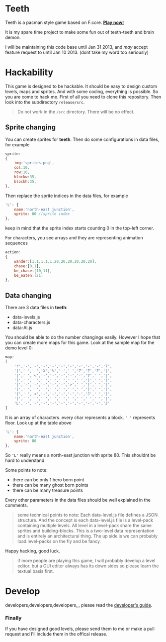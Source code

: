 # Teeth
Teeth is a pacman style game based on F.core.
[__Play now!__](http://tyt2y3.github.com/teeth/)

It is my spare time project to make some fun out of teeth-teeth and brain demon.

I will be maintaining this code base until Jan 31 2013, and _may_ accept feature request to until Jan 10 2013. (dont take my word too seriously)

# Hackability
This game is designed to be hackable. It should be easy to design custom levels, maps and sprites. And with some coding, everything is possible.
So you are come to hack me. First of all you need to clone this repository. Then look into the subdirectory `release/src`.
> Do not work in the `/src` directory. There will be no effect.

## Sprite changing
You can create sprites for __teeth__. Then do some configurations in data files, for example
```javascript
sprite:
{
	img:'sprites.png',
	col:10,
	row:10,
	blockw:35,
	blockh:35,
},
```
Then replace the sprite indices in the data files, for example
```javascript
'L': {
	name:'north-east junction',
	sprite: 80 //sprite index
},
```
keep in mind that the sprite index starts counting 0 in the top-left corner.

For characters, you see arrays and they are representing animation sequences
```javascript
action:
{
	wander:[1,1,1,1,1,20,20,20,20,20,20],
	chase:[0,1],
	be_chase:[10,11],
	be_eaten:[21]
},
```

## Data changing
There are 3 data files in __teeth__:
- data-levels.js  
- data-characters.js
- data-AI.js

You should be able to do the number changings easily.
However I hope that you can create more maps for this game.
Look at the sample map for the demo level 0:
```javascript
map:
[
	'r','-','-','-','-','-','-','-','-','-','7',
	'|',' ',' ','X','%',' ',' ','Z','Z','Z','|',
	'|',' ','<','-','-','-','-','-','7',' ','|',
	'|',' ',' ',' ',' ',' ',' ',' ','|',' ','|',
	'|','-','-','-','-','-','>',' ','|',' ','|',
	'|',' ',' ',' ',' ',' ',' ',' ','|',' ','|',
	'|',' ','<','-','-','-','-','-','J',' ','|',
	'|',' ',' ',' ',' ',' ',' ',' ',' ',' ','|',
	'L','-','-','-','-','-','-','-','-','-','J'
]
```
It is an array of characters. every char represents a block. `' '` represents floor.
Look up at the table above
```javascript
'L': {
	name:'north-east junction',
	sprite: 80
},
```
So `'L'` really means a north-east junction with sprite 80.
This shouldnt be hard to understand.

Some points to note:
- there can be only 1 hero born point
- there can be many ghost born points
- there can be many treasure points

Every other parameters in the data files should be well explained in the comments.
> some technical points to note:
> Each data-level.js file defines a JSON structure. And the concept is each data-level.js file is a level-pack containing multiple levels. All level in a level-pack share the same sprites and building-blocks. This is a two-level data representation and is entirely an architectural thing. The up side is we can probably load level-packs on the fly and be fancy.

Happy hacking, good luck.
> if more people are playing this game, I will probably develop a level editor. but a GUI editor always has its down sides so please learn the textual basis first.

# Develop
developers,developers,developers,,, please read the [developer's guide](https://github.com/tyt2y3/teeth/blob/master/developers.md#develop).

### Finally
If you have designed good levels, please send them to me or make a pull request and I'll include them in the offical release.

